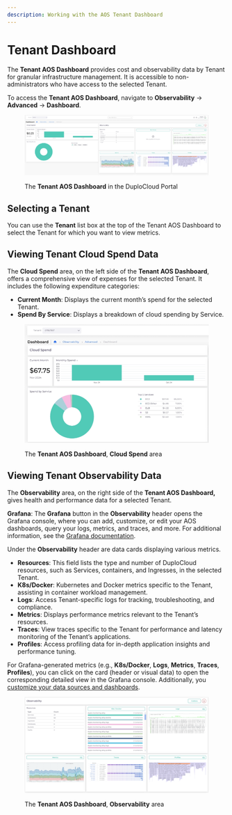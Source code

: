 ```yaml
---
description: Working with the AOS Tenant Dashboard
---
```


# Tenant Dashboard

The **Tenant AOS Dashboard** provides cost and observability data by Tenant for granular infrastructure management. It is accessible to non-administrators who have access to the selected Tenant.&#x20;

To access the **Tenant AOS Dashboard**, navigate to **Observability** -> **Advanced** -> **Dashboard**.

<figure><img src="../../../.gitbook/assets/Te.png" alt=""><figcaption><p>The <strong>Tenant AOS Dashboard</strong> in the DuploCloud Portal</p></figcaption></figure>

## Selecting a Tenant

You can use the **Tenant** list box at the top of the Tenant AOS Dashboard to select the Tenant for which you want to view metrics.

## Viewing Tenant Cloud Spend Data

The **Cloud Spend** area, on the left side of the **Tenant AOS Dashboard**, offers a comprehensive view of expenses for the selected Tenant. It includes the following expenditure categories:

* **Current Month**: Displays the current month’s spend for the selected Tenant.
* **Spend By Service**: Displays a breakdown of cloud spending by Service.

<div align="left"><figure><img src="../../../.gitbook/assets/tenant cloud spend.png" alt="" width="560"><figcaption><p>The <strong>Tenant AOS Dashboard</strong>, <strong>Cloud Spend</strong> area</p></figcaption></figure></div>

## Viewing Tenant Observability Data

The **Observability** area, on the right side of the **Tenant AOS Dashboard,** gives health and performance data for a selected Tenant.&#x20;

**Grafana**: The **Grafana** button in the **Observability** header opens the Grafana console, where you can add, customize, or edit your AOS dashboards, query your logs, metrics, and traces, and more. For additional information, see the [Grafana documentation](https://grafana.com/docs/grafana/latest/).&#x20;

Under the **Observability** header are data cards displaying various metrics.

* **Resources**: This field lists the type and number of DuploCloud resources, such as Services, containers, and Ingresses, in the selected Tenant.&#x20;
* **K8s/Docker**: Kubernetes and Docker metrics specific to the Tenant, assisting in container workload management.
* **Logs**: Access Tenant-specific logs for tracking, troubleshooting, and compliance.
* **Metrics**: Displays performance metrics relevant to the Tenant’s resources.
* **Traces**: View traces specific to the Tenant for performance and latency monitoring of the Tenant’s applications.
* **Profiles**: Access profiling data for in-depth application insights and performance tuning.

For Grafana-generated metrics (e.g., **K8s/Docker**, **Logs**, **Metrics**, **Traces**, **Profiles**), you can click on the card (header or visual data) to open the corresponding detailed view in the Grafana console. Additionally, you [customize your data sources and dashboards](customizing-dashboards.md).

<div align="left"><figure><img src="../../../.gitbook/assets/Tenant Observability.png" alt="" width="563"><figcaption><p>The <strong>Tenant AOS Dashboard</strong>, <strong>Observability</strong> area</p></figcaption></figure></div>
